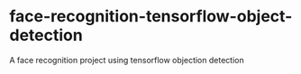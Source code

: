 # face-recognition-tensorflow-object-detection
A face recognition project using tensorflow objection detection 
